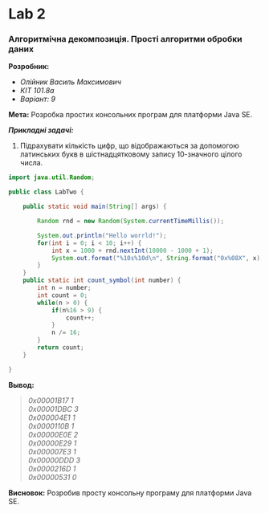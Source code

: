 # Lab 2
### Алгоритмічна декомпозиція. Прості алгоритми обробки даних
**Розробник:**
+ _Олійник Василь Максимович_
+ _КІТ 101.8а_
+ _Варіант: 9_

**Мета:** Розробка простих консольних програм для платформи Java SE.

***Прикладні задачі:***
1. Підрахувати кількість цифр, що відображаються за допомогою латинських букв в шістнадцятковому запису 10-значного цілого числа.



```Java
import java.util.Random;

public class LabTwo {

	public static void main(String[] args) {

		Random rnd = new Random(System.currentTimeMillis());

		System.out.println("Hello worrld!");
		for(int i = 0; i < 10; i++) {
			int x = 1000 + rnd.nextInt(10000 - 1000 + 1);
			System.out.format("%10s%10d\n", String.format("0x%08X", x), count_symbol(x));
		}
	}
	public static int count_symbol(int number) {
		int n = number;
		int count = 0;
		while(n > 0) {
			if(n%16 > 9) {
				count++;
			}
			n /= 16;
		}
		return count;
	}

}
```
**Вывод:**
> _<p> 0x00001B17         1 </br>
0x00001DBC         3 </br>
0x000004E1         1 </br>
0x0000110B         1 </br>
0x00000E0E         2 </br>
0x00000E29         1 </br>
0x000007E3         1 </br>
0x00000DDD         3 </br>
0x0000216D         1 </br>
0x00000531         0 </br></p>_

**Висновок:** Розробив просту консольну програму для платформи Java SE.
